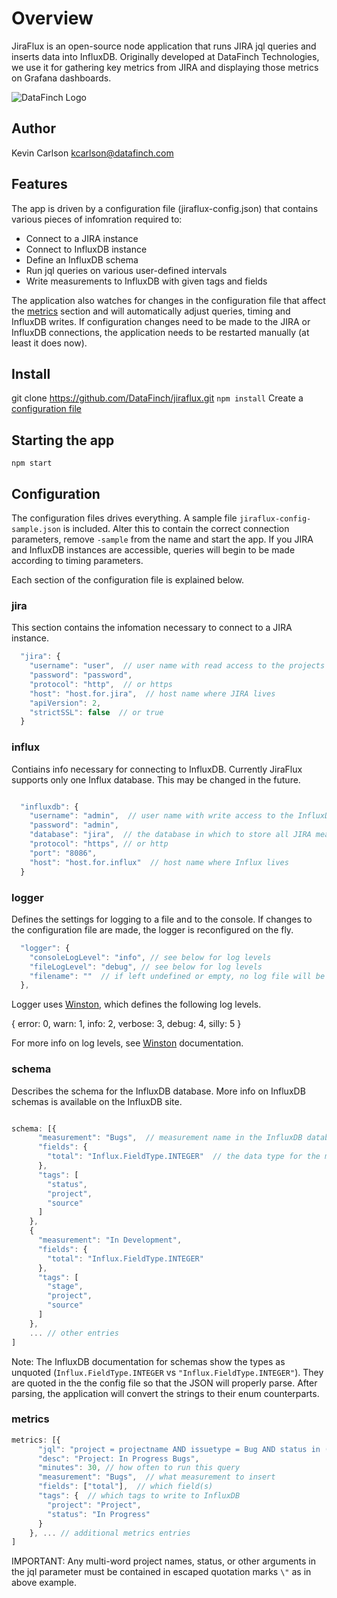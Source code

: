 # Overview

JiraFlux is an open-source node application that runs JIRA jql queries and inserts data into InfluxDB. Originally developed at DataFinch Technologies, we use it for gathering key metrics from JIRA and displaying those metrics on Grafana dashboards.

![DataFinch Logo](http://www.datafinch.com/Content/img/logo.png)

## Author

Kevin Carlson
kcarlson@datafinch.com

## Features

The app is driven by a configuration file (jiraflux-config.json) that contains various pieces of infomration required to:

* Connect to a JIRA instance
* Connect to InfluxDB instance
* Define an InfluxDB schema
* Run jql queries on various user-defined intervals
* Write measurements to InfluxDB with given tags and fields

The application also watches for changes in the configuration file that affect the [metrics](#metrics) section and will automatically adjust queries, timing and InfluxDB writes. If configuration changes need to be made to the JIRA or InfluxDB connections, the application needs to be restarted manually (at least it does now).

## Install

git clone https://github.com/DataFinch/jiraflux.git
`npm install`
Create a [configuration file](#configuration)

## Starting the app

`npm start`

## Configuration

The configuration files drives everything.  A sample file `jiraflux-config-sample.json` is included. Alter this to contain the correct connection parameters, remove `-sample` from the name and start the app. If you JIRA and InfluxDB instances are accessible, queries will begin to be made according to timing parameters.

Each section of the configuration file is explained below.

### jira

This section contains the infomation necessary to connect to a JIRA instance.

```js
  "jira": {
    "username": "user",  // user name with read access to the projects you want to query
    "password": "password",
    "protocol": "http",  // or https
    "host": "host.for.jira",  // host name where JIRA lives
    "apiVersion": 2,  
    "strictSSL": false  // or true
  }
```

### influx

Contiains info necessary for connecting to InfluxDB. Currently JiraFlux supports only one Influx database. This may be changed in the future.

```js

  "influxdb": {
    "username": "admin",  // user name with write access to the InfluxDB database listed in this config
    "password": "admin",  
    "database": "jira",  // the database in which to store all JIRA measurements
    "protocol": "https", // or http
    "port": "8086",
    "host": "host.for.influx"  // host name where Influx lives
  }
```

### logger

Defines the settings for logging to a file and to the console. If changes to the configuration file are made, the logger is reconfigured on the fly.

```js
  "logger": {
    "consoleLogLevel": "info", // see below for log levels
    "fileLogLevel": "debug", // see below for log levels
    "filename": ""  // if left undefined or empty, no log file will be used
  },
```

Logger uses [Winston](https://www.npmjs.com/package/winston), which defines the following log levels.

{   error: 0,
    warn: 1,
    info: 2,
    verbose: 3,
    debug: 4,
    silly: 5
}

For more info on log levels, see [Winston](https://www.npmjs.com/package/winston) documentation.

### schema

Describes the schema for the InfluxDB database. More info on InfluxDB schemas is available on the InfluxDB site.

```js

schema: [{
      "measurement": "Bugs",  // measurement name in the InfluxDB database
      "fields": {
        "total": "Influx.FieldType.INTEGER"  // the data type for the measurement as a string
      },
      "tags": [
        "status",
        "project",
        "source"
      ]
    },
    {
      "measurement": "In Development",
      "fields": {
        "total": "Influx.FieldType.INTEGER"
      },
      "tags": [
        "stage",
        "project",
        "source"
      ]
    },
    ... // other entries
]

```

Note: The InfluxDB documentation for schemas show the types as unquoted (`Influx.FieldType.INTEGER` vs `"Influx.FieldType.INTEGER"`). They are quoted in the the config file so that the JSON will properly parse. After parsing, the application will convert the strings to their enum counterparts.

### metrics

```js
metrics: [{
      "jql": "project = projectname AND issuetype = Bug AND status in (Open, \"In QA\")",
      "desc": "Project: In Progress Bugs",
      "minutes": 30, // how often to run this query
      "measurement": "Bugs",  // what measurement to insert
      "fields": ["total"],  // which field(s)
      "tags": {  // which tags to write to InfluxDB
        "project": "Project",
        "status": "In Progress"
      }
    }, ... // additional metrics entries
]

```

IMPORTANT: Any multi-word project names, status, or other arguments in the jql parameter must be contained in escaped quotation marks `\"` as in above example.